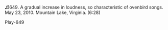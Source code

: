 ♫649. A gradual increase in loudness, so characteristic of ovenbird
songs. May 23, 2010. Mountain Lake, Virginia. (6:28)

Play-649
